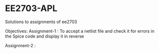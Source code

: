 # EE2703-APL
Solutions to assignments of ee2703

Objectives:
Assignment-1 : To accept a netlist file and check it for errors in the Spice code and display it in reverse

Assignment-2 : 

